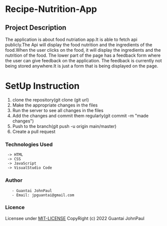 # Recipe-Nutrition-App

## Project Description 

The application is about food nutriation app.It is able to fetch api publicly.The Api will display the food nutrition and the ingredients of the food.When the user clicks on the food, it will display the ingredients and the nutrition of the food.
The lower part of the page has a feedback form where the user can give feedback on the application. The feedback is currently not being stored anywhere.It is just a form that is being displayed on the page.

# SetUp Instruction
1. clone the repository(git clone (git url)
2. Make the appropriate changes in the files
3. Run the server to see all changes in the files
4. Add the changes and commit them regularly(git commit -m "made changes")
5. Push to the branch(git push -u origin main/master)
6. Create a pull request

### Technologies Used
     -> HTML
     -> CSS
     -> JavaScript
     -> VisualStudio Code


### Author
       - Guantai JohnPaul
       - Email: jpguantai@gmail.com


### Licence
Licensee under [MIT-LICENSE](https://github.com/Guantai001/Recipe-Nutrition-App/blob/main/LICENSE) CopyRight (c) 2022 Guantai JohnPaul
